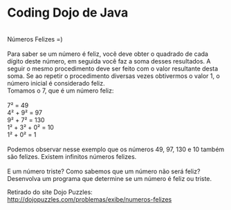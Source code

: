Coding Dojo de Java
===============

<br />
Números Felizes  =)
<br />
<br />
Para saber se um número é feliz, você deve obter o quadrado de cada dígito deste número, em seguida você faz a soma desses resultados. A seguir o mesmo procedimento deve ser feito com o valor resultante desta soma. Se ao repetir o procedimento diversas vezes obtivermos o valor 1, o número inicial é considerado feliz.  <br />
Tomamos o 7, que é um número feliz:  <br />
<br />
7² = 49  <br />
4² + 9² = 97  <br />
9² + 7² = 130  <br />
1² + 3² + 0² = 10  <br />
1² + 0² = 1  <br />
<br />
Podemos observar nesse exemplo que os números 49, 97, 130 e 10 também são felizes. Existem infinitos números felizes.  <br />
<br />
E um número triste? Como sabemos que um número não será feliz?  <br />
Desenvolva um programa que determine se um número é feliz ou triste.  <br />


Retirado do site Dojo Puzzles:  <br />
<a href="http://dojopuzzles.com/problemas/exibe/numeros-felizes">http://dojopuzzles.com/problemas/exibe/numeros-felizes</a>
